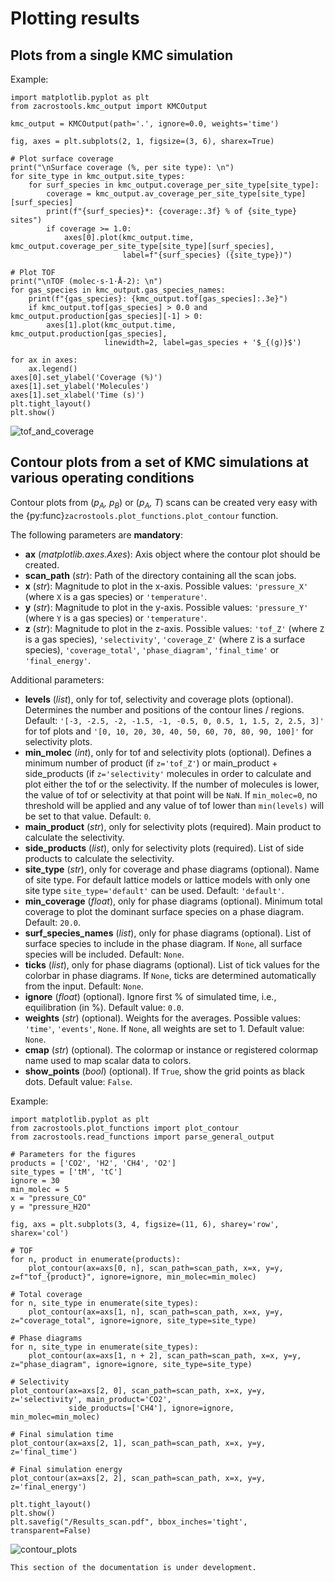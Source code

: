 # Plotting results

## Plots from a single KMC simulation

Example:

    import matplotlib.pyplot as plt
    from zacrostools.kmc_output import KMCOutput

    kmc_output = KMCOutput(path='.', ignore=0.0, weights='time')

    fig, axes = plt.subplots(2, 1, figsize=(3, 6), sharex=True)
    
    # Plot surface coverage
    print("\nSurface coverage (%, per site type): \n")
    for site_type in kmc_output.site_types:
        for surf_species in kmc_output.coverage_per_site_type[site_type]:
            coverage = kmc_output.av_coverage_per_site_type[site_type][surf_species]
            print(f"{surf_species}*: {coverage:.3f} % of {site_type} sites")
            if coverage >= 1.0:
                axes[0].plot(kmc_output.time, kmc_output.coverage_per_site_type[site_type][surf_species],
                             label=f"{surf_species} ({site_type})")

    # Plot TOF
    print("\nTOF (molec·s-1·Å-2): \n")
    for gas_species in kmc_output.gas_species_names:
        print(f"{gas_species}: {kmc_output.tof[gas_species]:.3e}")
        if kmc_output.tof[gas_species] > 0.0 and kmc_output.production[gas_species][-1] > 0:
            axes[1].plot(kmc_output.time, kmc_output.production[gas_species],
                         linewidth=2, label=gas_species + '$_{(g)}$')
    
    for ax in axes:
        ax.legend()
    axes[0].set_ylabel('Coverage (%)')
    axes[1].set_ylabel('Molecules')
    axes[1].set_xlabel('Time (s)')
    plt.tight_layout()
    plt.show()

![tof_and_coverage](https://github.com/hprats/ZacrosTools/blob/main/images/tof_and_coverage.png)

## Contour plots from a set of KMC simulations at various operating conditions

Contour plots from (*p<sub>A</sub>, p<sub>B</sub>*) or (*p<sub>A</sub>, T*) scans can be created very easy with the 
{py:func}`zacrostools.plot_functions.plot_contour` function. 

The following parameters are **mandatory**:
- **ax** (*matplotlib.axes.Axes*): Axis object where the contour plot should be created.
- **scan_path** (*str*): Path of the directory containing all the scan jobs.
- **x** (*str*): Magnitude to plot in the x-axis. Possible values: `'pressure_X'` (where `X` is a gas species) or 
`'temperature'`.
- **y** (*str*): Magnitude to plot in the y-axis. Possible values: `'pressure_Y'` (where `Y` is a gas species) or 
`'temperature'`.
- **z** (*str*): Magnitude to plot in the z-axis. Possible values: `'tof_Z'` (where `Z` is a gas species), 
`'selectivity'`, `'coverage_Z'` (where `Z` is a surface species), `'coverage_total'`, `'phase_diagram'`, `'final_time'` 
or `'final_energy'`.


Additional parameters:
- **levels** (*list*), only for tof, selectivity and coverage plots (optional). Determines the number and positions of 
the contour lines / regions. Default: `'[-3, -2.5, -2, -1.5, -1, -0.5, 0, 0.5, 1, 1.5, 2, 2.5, 3]'` for tof plots and 
`'[0, 10, 20, 30, 40, 50, 60, 70, 80, 90, 100]'` for selectivity plots.
- **min_molec** (*int*), only for tof and selectivity plots (optional). Defines a minimum number of product 
(if `z='tof_Z'`) or main_product + side_products (if `z='selectivity'` molecules in order to calculate and plot 
either the tof or the selectivity. If the number of molecules is lower, the value of tof or selectivity at that point 
will be `NaN`. If `min_molec=0`, no threshold will be applied and any value of tof lower than `min(levels)` will be 
set to that value. Default: `0`.
- **main_product** (*str*), only for selectivity plots (required). Main product to calculate the selectivity.
- **side_products** (*list*), only for selectivity plots (required). List of side products to calculate the selectivity.
- **site_type** (*str*), only for coverage and phase diagrams (optional). Name of site type. For default lattice models 
or lattice models with only one site type `site_type='default'` can be used. Default: `'default'`.
- **min_coverage** (*float*), only for phase diagrams (optional). Minimum total coverage to plot the dominant surface 
species on a phase diagram. Default: `20.0`.
- **surf_species_names** (*list*), only for phase diagrams (optional). List of surface species to include in the phase 
diagram. If `None`, all surface species will be included. Default: `None`.
- **ticks** (*list*), only for phase diagrams (optional). List of tick values for the colorbar in phase diagrams. If 
`None`, ticks are determined automatically from the input. Default: `None`.
- **ignore** (*float*) (optional). Ignore first % of simulated time, i.e., equilibration (in %). Default value: `0.0`.
- **weights** (*str*) (optional). Weights for the averages. Possible values: `'time'`, `'events'`, `None`. If `None`, 
all weights are set to 1. Default value: `None`.
- **cmap** (*str*) (optional). The colormap or instance or registered colormap name used to map scalar data to colors.
- **show_points** (*bool*) (optional). If `True`, show the grid points as black dots. Default value: `False`.

Example:

    import matplotlib.pyplot as plt
    from zacrostools.plot_functions import plot_contour
    from zacrostools.read_functions import parse_general_output

    # Parameters for the figures
    products = ['CO2', 'H2', 'CH4', 'O2']
    site_types = ['tM', 'tC']
    ignore = 30
    min_molec = 5
    x = "pressure_CO"
    y = "pressure_H2O"
    
    fig, axs = plt.subplots(3, 4, figsize=(11, 6), sharey='row', sharex='col')

    # TOF
    for n, product in enumerate(products):
        plot_contour(ax=axs[0, n], scan_path=scan_path, x=x, y=y, z=f"tof_{product}", ignore=ignore, min_molec=min_molec)

    # Total coverage
    for n, site_type in enumerate(site_types):
        plot_contour(ax=axs[1, n], scan_path=scan_path, x=x, y=y, z="coverage_total", ignore=ignore, site_type=site_type)
    
    # Phase diagrams
    for n, site_type in enumerate(site_types):
        plot_contour(ax=axs[1, n + 2], scan_path=scan_path, x=x, y=y, z="phase_diagram", ignore=ignore, site_type=site_type)
    
    # Selectivity
    plot_contour(ax=axs[2, 0], scan_path=scan_path, x=x, y=y, z='selectivity', main_product='CO2',
                 side_products=['CH4'], ignore=ignore, min_molec=min_molec)
    
    # Final simulation time
    plot_contour(ax=axs[2, 1], scan_path=scan_path, x=x, y=y, z='final_time')

    # Final simulation energy
    plot_contour(ax=axs[2, 2], scan_path=scan_path, x=x, y=y, z='final_energy')

    plt.tight_layout()
    plt.show()
    plt.savefig("/Results_scan.pdf", bbox_inches='tight', transparent=False)

![contour_plots](https://github.com/hprats/ZacrosTools/blob/main/images/contour_plots.png?raw=true)

```{warning}
This section of the documentation is under development. 
```